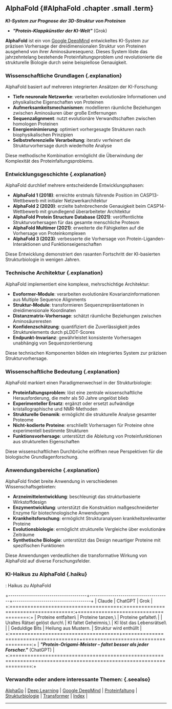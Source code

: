 ## AlphaFold {#AlphaFold .chapter .small .term}

***KI-System zur Prognose der 3D-Struktur von Proteinen***

- ***"Protein-Klappkünstler der KI-Welt"***  (Grok)

**AlphaFold** ist ein von [Google DeepMind](#Google-DeepMind) entwickeltes KI-System zur präzisen Vorhersage der dreidimensionalen Struktur von Proteinen ausgehend von ihrer Aminosäuresequenz.
Dieses System löste das jahrzehntelang bestehende Proteinfaltungsproblem und revolutionierte die strukturelle Biologie durch seine beispiellose Genauigkeit.

### Wissenschaftliche Grundlagen {.explanation}

AlphaFold basiert auf mehreren integrierten Ansätzen der KI-Forschung:

- **Tiefe neuronale Netzwerke**: verarbeiten evolutionäre Informationen und physikalische Eigenschaften von Proteinen
- **Aufmerksamkeitsmechanismen**: modellieren räumliche Beziehungen zwischen Aminosäuren über große Entfernungen
- **Sequenzalignment**: nutzt evolutionäre Verwandtschaften zwischen homologen Proteinen
- **Energieminimierung**: optimiert vorhergesagte Strukturen nach biophysikalischen Prinzipien
- **Selbstreferenzielle Verarbeitung**: iterativ verfeinert die Strukturvorhersage durch wiederholte Analyse

Diese methodische Kombination ermöglicht die Überwindung der Komplexität des Proteinfaltungsproblems.

### Entwicklungsgeschichte {.explanation}

AlphaFold durchlief mehrere entscheidende Entwicklungsphasen:

- **AlphaFold 1 (2018)**: erreichte erstmals führende Position im CASP13-Wettbewerb mit initialer Netzwerkarchitektur
- **AlphaFold 2 (2020)**: erzielte bahnbrechende Genauigkeit beim CASP14-Wettbewerb mit grundlegend überarbeiteter Architektur
- **AlphaFold Protein Structure Database (2021)**: veröffentlichte Strukturvorhersagen für das gesamte menschliche Proteom
- **AlphaFold Multimer (2021)**: erweiterte die Fähigkeiten auf die Vorhersage von Proteinkomplexen
- **AlphaFold 3 (2023)**: verbesserte die Vorhersage von Protein-Liganden-Interaktionen und Funktionseigenschaften

Diese Entwicklung demonstriert den rasanten Fortschritt der KI-basierten Strukturbiologie in wenigen Jahren.

### Technische Architektur {.explanation}

AlphaFold implementiert eine komplexe, mehrschichtige Architektur:

- **Evoformer-Module**: verarbeiten evolutionäre Kovarianzinformationen aus Multiple Sequence Alignments
- **Struktur-Module**: transformieren Sequenzrepräsentationen in dreidimensionale Koordinaten
- **Distanzmatrix-Vorhersage**: schätzt räumliche Beziehungen zwischen Aminosäureresten
- **Konfidenzschätzung**: quantifiziert die Zuverlässigkeit jedes Strukturelements durch pLDDT-Scores
- **Endpunkt-Invarianz**: gewährleistet konsistente Vorhersagen unabhängig von Sequenzorientierung

Diese technischen Komponenten bilden ein integriertes System zur präzisen Strukturvorhersage.

### Wissenschaftliche Bedeutung {.explanation}

AlphaFold markiert einen Paradigmenwechsel in der Strukturbiologie:

- **Proteinfaltungsproblem**: löst eine zentrale wissenschaftliche Herausforderung, die mehr als 50 Jahre ungelöst blieb
- **Experimenteller Ersatz**: ergänzt oder ersetzt aufwändige kristallographische und NMR-Methoden
- **Strukturelle Genomik**: ermöglicht die strukturelle Analyse gesamter Proteome
- **Nicht-kodierte Proteine**: erschließt Vorhersagen für Proteine ohne experimentell bestimmte Strukturen
- **Funktionsvorhersage**: unterstützt die Ableitung von Proteinfunktionen aus strukturellen Eigenschaften

Diese wissenschaftlichen Durchbrüche eröffnen neue Perspektiven für die biologische Grundlagenforschung.

### Anwendungsbereiche {.explanation}

AlphaFold findet breite Anwendung in verschiedenen Wissenschaftsgebieten:

- **Arzneimittelentwicklung**: beschleunigt das strukturbasierte Wirkstoffdesign
- **Enzymentwicklung**: unterstützt die Konstruktion maßgeschneiderter Enzyme für biotechnologische Anwendungen
- **Krankheitsforschung**: ermöglicht Strukturanalysen krankheitsrelevanter Proteine
- **Evolutionsbiologie**: ermöglicht strukturelle Vergleiche über evolutionäre Zeiträume
- **Synthetische Biologie**: unterstützt das Design neuartiger Proteine mit spezifischen Funktionen

Diese Anwendungen verdeutlichen die transformative Wirkung von AlphaFold auf diverse Forschungsfelder.

### KI-Haikus zu AlphaFold {.haiku}

: Haikus zu AlphaFold

+--------------------------------------+---------------------------------------+--------------------------------------+
| Claude                               | ChatGPT                               | Grok                                 |
+:=====================================+:=====================================:+=====================================:+
| Proteine entfalten\                  | Proteine tanzen,\                     | Proteine gefaltet\                   |
| Uraltes Rätsel gelöst durch\         | KI faltet Geheimnis,\                 | KI löst das Lebensrätsel\            |
| Geduldige Bits                       | Heilung aus Mustern.                  | Struktur wird enthüllt               |
+:=====================================+=======================================+=====================================:+
| ***"Protein-Origami-Meister – faltet besser als jeder Forscher."*** (ChatGPT)                                       |
+:===================================================================================================================:+

### Verwandte oder andere interessante Themen: {.seealso}

[AlphaGo](#AlphaGo) |
[Deep Learning](#Deep-Learning) |
[Google DeepMind](#Google-DeepMind) |
[Proteinfaltung](#Proteinfaltung) |
[Strukturbiologie](#Strukturbiologie) |
[Transformer](#Transformer) |
[Index](#Index) |

----


